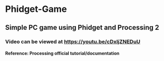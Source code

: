 # Phidget-Game
## Simple PC game using Phidget and Processing 2 
### Video can be viewed at https://youtu.be/cDxIjZNEDuU 
#### Reference: Processing official tutorial/documentation
